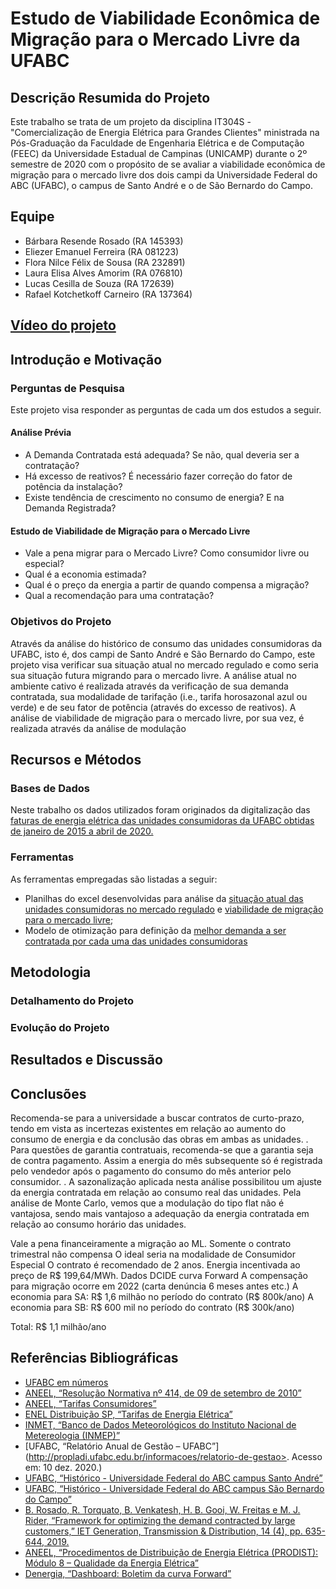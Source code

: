 # Estudo de Viabilidade Econômica de Migração para o Mercado Livre da UFABC

## Descrição Resumida do Projeto
Este trabalho se trata de um projeto da disciplina IT304S - "Comercialização de Energia Elétrica para Grandes Clientes" ministrada na Pós-Graduação da Faculdade de Engenharia Elétrica e de Computação (FEEC) da Universidade Estadual de Campinas (UNICAMP) durante o 2º semestre de 2020 com o propósito de se avaliar a viabilidade econômica de migração para o mercado livre dos dois campi da Universidade Federal do ABC (UFABC), o campus de Santo André e o de São Bernardo do Campo.

## Equipe
* Bárbara Resende Rosado (RA 145393)
* Eliezer Emanuel Ferreira (RA 081223)
* Flora Nilce Félix de Sousa (RA 232891)
* Laura Elisa Alves Amorim (RA 076810)
* Lucas Cesilla de Souza (RA 172639)
* Rafael Kotchetkoff Carneiro (RA 137364)

## [Vídeo do projeto](https://www.youtube.com/watch?v=pKWZxsq4D5M&ab_channel=RafaelKotchetkoffCarneiro)


## Introdução e Motivação


### Perguntas de Pesquisa
Este projeto visa responder as perguntas de cada um dos estudos a seguir.

#### Análise Prévia
* A Demanda Contratada está adequada? Se não, qual deveria ser a contratação?
* Há excesso de reativos? É necessário fazer correção do fator de potência da instalação?
* Existe tendência de crescimento no consumo de energia? E na Demanda Registrada?
#### Estudo de Viabilidade de Migração para o Mercado Livre
* Vale a pena migrar para o Mercado Livre? Como consumidor livre ou especial?
* Qual é a economia estimada?
* Qual é o preço da energia a partir de quando compensa a migração?
* Qual a recomendação para uma contratação?

### Objetivos do Projeto
Através da análise do histórico de consumo das unidades consumidoras da UFABC, isto é, dos campi de Santo André e São Bernardo do Campo, este projeto visa verificar sua situação atual no mercado regulado e como seria sua situação futura migrando para o mercado livre. A análise atual no ambiente cativo é realizada através da verificação de sua demanda contratada, sua modalidade de tarifação (i.e., tarifa horosazonal azul ou verde) e de seu fator de potência (através do excesso de reativos). A análise de viabilidade de migração para o mercado livre, por sua vez, é realizada através da análise de modulação

## Recursos e Métodos
### Bases de Dados
Neste trabalho os dados utilizados foram originados da digitalização das [faturas de energia elétrica das unidades consumidoras da UFABC obtidas de janeiro de 2015 a abril de 2020.](data/raw/)

### Ferramentas
As ferramentas empregadas são listadas a seguir:
* Planilhas do excel desenvolvidas para análise da [situação atual das unidades consumidoras no mercado regulado](data/processed) e [viabilidade de migração para o mercado livre](docs/analysis);
* Modelo de otimização para definição da [melhor demanda a ser contratada por cada uma das unidades consumidoras](https://digital-library.theiet.org/content/journals/10.1049/iet-gtd.2019.1343)

## Metodologia


### Detalhamento do Projeto


### Evolução do Projeto


## Resultados e Discussão


## Conclusões

Recomenda-se para a universidade a buscar contratos de curto-prazo, tendo em vista as incertezas existentes em relação ao aumento do consumo de energia e da conclusão das obras em ambas as unidades. 
. Para questões de garantia contratuais, recomenda-se que a garantia seja de contra pagamento. Assim a energia do mês subsequente só é registrada pelo vendedor após o pagamento do consumo do mês anterior pelo consumidor. 
. A sazonalização aplicada nesta análise possibilitou um ajuste da energia contratada em relação ao consumo real das unidades. Pela análise de Monte Carlo, vemos que a modulação do tipo flat não é vantajosa, sendo mais vantajoso a adequação da energia contratada em relação ao consumo horário das unidades.

Vale a pena financeiramente a migração ao ML. Somente o contrato trimestral não compensa
O ideal seria na modalidade de Consumidor Especial
O contrato é recomendado de 2 anos. 
Energia incentivada ao preço de R$ 199,64/MWh. Dados DCIDE curva Forward
A compensação para migração ocorre em 2022 (carta denúncia 6 meses antes etc.)
A economia para SA:  R$ 1,6 milhão no período do contrato (R$ 800k/ano)
A economia para SB:  R$ 600 mil no período do contrato      (R$ 300k/ano)

Total: 
R$ 1,1 milhão/ano



## Referências Bibliográficas
* [UFABC em números](http://propladi.ufabc.edu.br/images/ufabc_numeros/ufabc_numeros_ref2019.pdf)
*	[ANEEL, “Resolução Normativa nº 414, de 09 de setembro de 2010”](http://www2.aneel.gov.br/cedoc/ren2010414.pdf)
*	[ANEEL, “Tarifas Consumidores”](https://www.aneel.gov.br/tarifas-consumidores/-/asset_publisher/zNaRBjCLDgbE/content/alta-tensao/654800?inheritRedirect=false)
*	[ENEL Distribuição SP, “Tarifas de Energia Elétrica”](https://www.eneldistribuicaosp.com.br/corporativo-poder-publico/tarifa-de-energia-eletrica)
* [INMET, “Banco de Dados Meteorológicos do Instituto Nacional de Metereologia (INMEP)”](https://bdmep.inmet.gov.br/#)
* [UFABC, “Relatório Anual de Gestão – UFABC”](http://propladi.ufabc.edu.br/informacoes/relatorio-de-gestao>. Acesso em: 10 dez. 2020.)
*	[UFABC, “Histórico - Universidade Federal do ABC campus Santo André”](https://www.ufabc.edu.br/administracao/obras/santo-andre/historico)
*	[UFABC, “Histórico - Universidade Federal do ABC campus São Bernardo do Campo”](https://www.ufabc.edu.br/administracao/obras/sao-bernardo-do-campo/historico-2)
*	[B. Rosado, R. Torquato, B. Venkatesh, H. B. Gooi, W. Freitas e M. J. Rider, “Framework for optimizing the demand contracted by large customers,” IET Generation, Transmission & Distribution, 14 (4), pp. 635-644, 2019.](https://digital-library.theiet.org/content/journals/10.1049/iet-gtd.2019.1343)
*	[ANEEL, “Procedimentos de Distribuição de Energia Elétrica (PRODIST): Módulo 8 – Qualidade da Energia Elétrica”](https://www.aneel.gov.br/modulo-8)
*	[Denergia, “Dashboard: Boletim da curva Forward”](https://www.denergia.com.br/dashboard)


